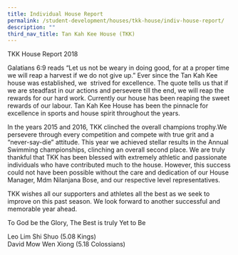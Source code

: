 ```yaml
---
title: Individual House Report
permalink: /student-development/houses/tkk-house/indiv-house-report/
description: ""
third_nav_title: Tan Kah Kee House (TKK)
---
```

TKK House Report 2018

Galatians 6:9 reads “Let us not be weary in doing good, for at a proper time we will reap a harvest if we do not give up.” Ever since the Tan Kah Kee house was established, we  strived for excellence. The quote tells us that if we are steadfast in our actions and persevere till the end, we will reap the rewards for our hard work. Currently our house has been reaping the sweet rewards of our labour. Tan Kah Kee House has been the pinnacle for excellence in sports and house spirit throughout the years.

In the years 2015 and 2016, TKK clinched the overall champions trophy.We persevere through every competition and compete with true grit and a “never-say-die” attitude. This year we achieved stellar results in the Annual Swimming championships, clinching an overall second place. We are truly thankful that TKK has been blessed with extremely athletic and passionate individuals who have contributed much to the house. However, this success could not have been possible without the care and dedication of our House Manager, Mdm Nilanjana Bose, and our respective level representatives.

TKK wishes all our supporters and athletes all the best as we seek to improve on this past season. We look forward to another successful and memorable year ahead.

To God be the Glory, The Best is truly Yet to Be

Leo Lim Shi Shuo (5.08 Kings) <br>
David Mow Wen Xiong (5.18 Colossians)